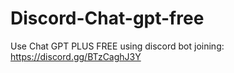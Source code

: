 # Discord-Chat-gpt-free
Use Chat GPT PLUS FREE using discord bot joining: https://discord.gg/BTzCaghJ3Y







                                                                                                                   